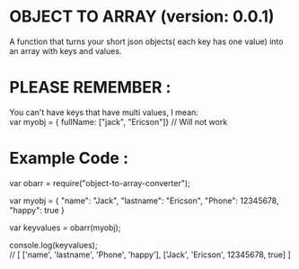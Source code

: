 # OBJECT TO ARRAY (version: 0.0.1)
A function that turns your short json objects( each key has one value) into an array with keys and values.
# PLEASE REMEMBER :
You can't have keys that have multi values, I mean:<br/>
var myobj = { fullName: ["jack", "Ericson"]}   // Will not work
# Example Code :

var obarr = require("object-to-array-converter");

var myobj = {
  "name": "Jack",
  "lastname": "Ericson",
  "Phone": 12345678,
  "happy": true
}

var keyvalues = obarr(myobj);

console.log(keyvalues); <br/>
// [ ['name',  'lastname',  'Phone',  'happy'],  ['Jack',  'Ericson',  12345678,  true] ]